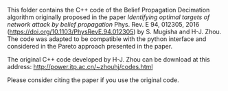 This folder contains the C++ code of the Belief Propagation Decimation algorithm originally proposed in the paper *Identifying optimal targets of network attack by belief propagation* Phys. Rev. E 94, 012305, 2016 (https://doi.org/10.1103/PhysRevE.94.012305) by S. Mugisha and H-J. Zhou. The code  was adapted to be compatible with the python interface and considered in the Pareto approach presented in the paper.

The original C++ code developed by H-J. Zhou can be download at this address: http://power.itp.ac.cn/~zhouhj/codes.html 

Please consider citing the paper if you use the original code.




